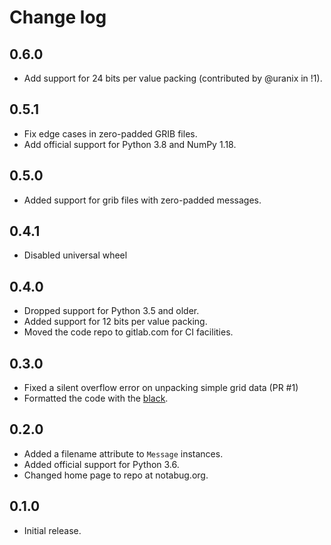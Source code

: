 # Change log

## 0.6.0

* Add support for 24 bits per value packing (contributed by @uranix in !1).


## 0.5.1

* Fix edge cases in zero-padded GRIB files.
* Add official support for Python 3.8 and NumPy 1.18.


## 0.5.0

* Added support for grib files with zero-padded messages.


## 0.4.1

* Disabled universal wheel


## 0.4.0

* Dropped support for Python 3.5 and older.
* Added support for 12 bits per value packing.
* Moved the code repo to gitlab.com for CI facilities.


## 0.3.0

* Fixed a silent overflow error on unpacking simple grid data (PR #1)
* Formatted the code with the [black](https://black.readthedocs.io/en/stable/).


## 0.2.0

* Added a filename attribute to `Message` instances.
* Added official support for Python 3.6.
* Changed home page to repo at notabug.org.


## 0.1.0

* Initial release.
